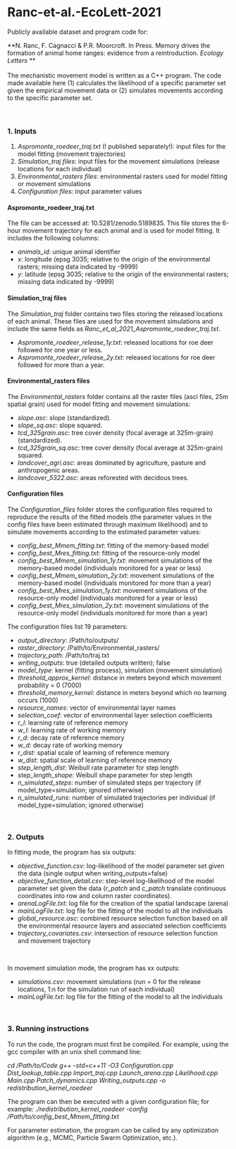# Ranc-et-al.-EcoLett-2021


Publicly available dataset and program code for:

**N. Ranc, F. Cagnacci & P.R. Moorcroft. In Press. Memory drives the formation of animal home ranges: evidence from a reintroduction. *Ecology Letters*
**
<br> 
<br>
The mechanistic movement model is written as a C++ program. The code made available here (1) calculates the likelihood of a specific parameter set given the empirical movement data or (2) simulates movements according to the specific parameter set.\
<br>
<br>

### 1. Inputs
1. *Aspromonte_roedeer_traj.txt* (! published separately!): input files for the model fitting (movement trajectories)
1. *Simulation_traj files*: input files for the movement simulations (release locations for each individual)
1. *Environmental_rasters files*: environmental rasters used for model fitting or movement simulations
1. *Configuration files*: input parameter values

#### Aspromonte_roedeer_traj.txt
The file can be accessed at: 10.5281/zenodo.5189835. This file stores the 6-hour movement trajectory for each animal and is used for model fitting. It includes the following columns:
* *animals_id*: unique animal identifier
* *x*: longitude (epsg 3035; relative to the origin of the environmental rasters; missing data indicated by -9999)
* *y*: latitude (epsg 3035; relative to the origin of the environmental rasters; missing data indicated by -9999)

#### Simulation_traj files
The *Simulation_traj* folder contains two files storing the released locations of each animal. These files are used for the movement simulations and include the same fields as *Ranc_et_al_2021_Aspromonte_roedeer_traj.txt*.
* *Aspromonte_roedeer_release_1y.txt*: released locations for roe deer followed for one year or less.
* *Aspromonte_roedeer_release_2y.txt*: released locations for roe deer followed for more than a year.

#### Environmental_rasters files
The *Environmental_rasters* folder contains all the raster files (asci files, 25m spatial grain) used for model fitting and movement simulations:
* *slope.asc*: slope (standardized).
* *slope_sq.asc*: slope squared.
* *tcd_325grain.asc*: tree cover density (focal average at 325m-grain) (standardized).
* *tcd_325grain_sq.asc*: tree cover density (focal average at 325m-grain) squared.
* *landcover_agri.asc*: areas dominated by agriculture, pasture and anthropogenic areas.
* *landcover_5322.asc*: areas reforested with decidous trees.

#### Configuration files
The *Configuration_files* folder stores the configuration files required to reproduce the results of the fitted models (the parameter values in the config files have been estimated through maximum likelihood) and to simulate movements according to the estimated parameter values:
* *config_best_Mmem_fitting.txt*: fitting of the memory-based model
* *config_best_Mres_fitting.txt*: fitting of the resource-only model
* *config_best_Mmem_simulation_1y.txt*: movement simulations of the memory-based model (individuals monitored for a year or less) 
* *config_best_Mmem_simulation_2y.txt*: movement simulations of the memory-based model (individuals monitored for more than a year) 
* *config_best_Mres_simulation_1y.txt*: movement simulations of the resource-only model (individuals monitored for a year or less) 
* *config_best_Mres_simulation_2y.txt*: movement simulations of the resource-only model (individuals monitored for more than a year) 

The configuration files list 19 parameters:
* *output_directory*: /Path/to/outputs/
* *raster_directory*: /Path/to/Environmental_rasters/
* *trajectory_path*: /Path/to/traj.txt
* *writing_outputs*: true (detailed outputs written); false
* *model_type*: kernel (fitting process), simulation (movement simulation)
* *threshold_approx_kernel*: distance in meters beyond which movement probability = 0 (7000)
* *threshold_memory_kernel*: distance in meters beyond which no learning occurs (1000)
* *resource_names*: vector of environmental layer names
* *selection_coef*: vector of environmental layer selection coefficients
* *r_l*: learning rate of reference memory
* *w_l*: learning rate of working memory
* *r_d*: decay rate of reference memory
* *w_d*: decay rate of working memory
* *r_dist*: spatial scale of learning of reference memory
* *w_dist*: spatial scale of learning of reference memory
* *step_length_dist*: Weibull rate parameter for step length
* *step_length_shape*: Weibull shape parameter for step length
* *n_simulated_steps*: number of simulated steps per trajectory (if model_type=simulation; ignored otherwise)
* *n_simulated_runs*: number of simulated trajectories per individual (if model_type=simulation; ignored otherwise)
<br>


### 2. Outputs
In fitting mode, the program has six outputs:
* *objective_function.csv*: log-likelihood of the model parameter set given the data (single output when writing_outputs=false)
* *objective_function_detail.csv*: step-level log-likelihood of the model parameter set given the data (*r_patch* and *c_patch* translate continuous coordinates into row and column raster coordinates).
* *arenaLogFile.txt*: log file for the creation of the spatial landscape (arena)
* *mainLogFile.txt*: log file for the fitting of the model to all the individuals
* *global_resource.asc*: combined resource selection function based on all the environmental resource layers and associated selection coefficients
* *trajectory_covariates.csv*: intersection of resource selection function and movement trajectory
<br>

In movement simulation mode, the program has xx outputs:
* *simulations.csv*: movement simulations (*run* = 0 for the release locations, 1:n for the simulation run of each individual)
* *mainLogFile.txt*: log file for the fitting of the model to all the individuals
<br>


### 3. Running instructions
To run the code, the program must first be compiled. For example, using the gcc compiler with an unix shell command line:

*cd /Path/to/Code*
*g++ -std=c++11 -O3 Configuration.cpp Dist_lookup_table.cpp Import_traj.cpp Launch_arena.cpp Likelihood.cpp Main.cpp Patch_dynamics.cpp Writing_outputs.cpp -o redistribution_kernel_roedeer*
<br>

The program can then be executed with a given configuration file; for example:
*./redistribution_kernel_roedeer -config /Path/to/config_best_Mmem_fitting.txt*
<br>

For parameter estimation, the program can be called by any optimization algorithm (e.g., MCMC, Particle Swarm Optimization, etc.).
